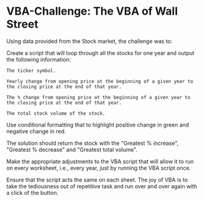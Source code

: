 # VBA-Challenge: The VBA of Wall Street

Using data provided from the Stock market, the challenge was to:

Create a script that will loop through all the stocks for one year and output the following information:
    
    The ticker symbol.
    
    Yearly change from opening price at the beginning of a given year to the closing price at the end of that year.     
    
    The % change from opening price at the beginning of a given year to the closing price at the end of that year.
    
    The total stock volume of the stock.
    
Use conditional formatting that to highlight positive change in green and negative change in red.

The solution should return the stock with the "Greatest % increase", "Greatest % decrease" and "Greatest total volume".

Make the appropriate adjustments to the VBA script that will allow it to run on every worksheet, i.e., every year, just by running the VBA script once.

Ensure that the script acts the same on each sheet. The joy of VBA is to take the tediousness out of repetitive task and run over and over again with a click of the button.
